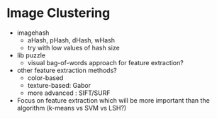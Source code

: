 # Image Clustering
- imagehash
    - aHash, pHash, dHash, wHash
    - try with low values of hash size
- lib puzzle
    - visual bag-of-words approach for feature extraction?
- other feature extraction methods?
    - color-based
    - texture-based: Gabor
    - more advanced : SIFT/SURF
- Focus on feature extraction which will be more important than the algorithm (k-means vs SVM vs LSH?) 

